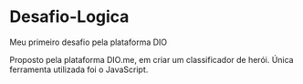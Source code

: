 # Desafio-Logica
Meu primeiro desafio pela plataforma DIO

Proposto pela plataforma DIO.me, em criar um classificador de herói.
Única ferramenta utilizada foi o JavaScript.
